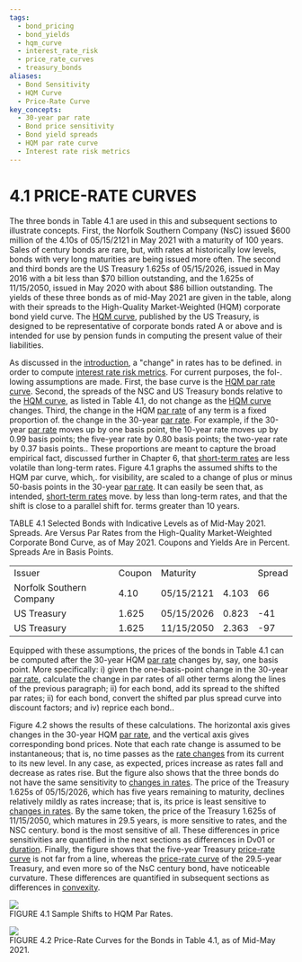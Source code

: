 ```yaml
---
tags:
  - bond_pricing
  - bond_yields
  - hqm_curve
  - interest_rate_risk
  - price_rate_curves
  - treasury_bonds
aliases:
  - Bond Sensitivity
  - HQM Curve
  - Price-Rate Curve
key_concepts:
  - 30-year par rate
  - Bond price sensitivity
  - Bond yield spreads
  - HQM par rate curve
  - Interest rate risk metrics
---
```


# 4.1 PRICE-RATE CURVES  

The three bonds in Table 4.1 are used in this and subsequent sections to illustrate concepts. First, the Norfolk Southern Company (NsC) issued $\$600$ million of the 4.10s of 05/15/2121 in May 2021 with a maturity of 100 years. Sales of century bonds are rare, but, with rates at historically low levels, bonds with very long maturities are being issued more often. The second and third bonds are the US Treasury $1.625s$ of 05/15/2026, issued in May 2016 with a bit less than $\$70$ billion outstanding, and the 1.625s of 11/15/2050, issued in May 2020 with about $\$86$ billion outstanding. The yields of these three bonds as of mid-May 2021 are given in the table, along with their spreads to the High-Quality Market-Weighted (HQM) corporate bond yield curve. The [HQM curve](.md), published by the US Treasury, is designed to be representative of corporate bonds rated A or above and is intended for use by pension funds in computing the present value of their liabilities.  

As discussed in the [introduction](../../../Financial%20Markets%20and%20Institutions/III.%20Liquidity%20of%20Assets/Class%209-%20Bailouts%20and%20Bank%20Failures/Squam%20Lake%20Group%20Introduction.md), a "change" in rates has to be defined. in order to compute [interest rate risk metrics](.md). For current purposes, the fol-. lowing assumptions are made. First, the base curve is the [HQM par rate curve](.md). Second, the spreads of the NSC and US Treasury bonds relative to the [HQM curve](.md), as listed in Table 4.1, do not change as the [HQM curve](.md) changes. Third, the change in the HQM [par rate](../Chapter%202/Pricing%20Interest%20Rate%20Swaps.md) of any term is a fixed proportion of. the change in the 30-year [par rate](../Chapter%202/Pricing%20Interest%20Rate%20Swaps.md). For example, if the 30-year [par rate](../Chapter%202/Pricing%20Interest%20Rate%20Swaps.md) moves up by one basis point, the 10-year rate moves up by 0.99 basis points; the five-year rate by 0.80 basis points; the two-year rate by 0.37 basis points.. These proportions are meant to capture the broad empirical fact, discussed further in Chapter 6, that [short-term rates](../Chapter%208/Volatility%20and%20Convexity.md) are less volatile than long-term rates. Figure 4.1 graphs the assumed shifts to the HQM par curve, which,. for visibility, are scaled to a change of plus or minus 50-basis points in the 30-year [par rate](../Chapter%202/Pricing%20Interest%20Rate%20Swaps.md). It can easily be seen that, as intended, [short-term rates](../Chapter%208/Volatility%20and%20Convexity.md) move. by less than long-term rates, and that the shift is close to a parallel shift for. terms greater than 10 years.  

TABLE 4.1  Selected Bonds with Indicative Levels as of Mid-May 2021. Spreads. Are Versus Par Rates from the High-Quality Market-Weighted Corporate Bond Curve, as of May 2021. Coupons and Yields Are in Percent. Spreads Are in Basis Points.   


<html><body><table><tr><td>Issuer</td><td>Coupon</td><td>Maturity</td><td></td><td>Spread</td></tr><tr><td>Norfolk Southern Company</td><td>4.10</td><td>05/15/2121</td><td>4.103</td><td>66</td></tr><tr><td>US Treasury</td><td>1.625</td><td>05/15/2026</td><td>0.823</td><td>-41</td></tr><tr><td>US Treasury</td><td>1.625</td><td>11/15/2050</td><td>2.363</td><td>-97</td></tr></table></body></html>  

Equipped with these assumptions, the prices of the bonds in Table 4.1 can be computed after the 30-year HQM [par rate](../Chapter%202/Pricing%20Interest%20Rate%20Swaps.md) changes by, say, one basis point. More specifically: i) given the one-basis-point change in the 30-year [par rate](../Chapter%202/Pricing%20Interest%20Rate%20Swaps.md), calculate the change in par rates of all other terms along the lines of the previous paragraph; ii) for each bond, add its spread to the shifted par rates; ii) for each bond, convert the shifted par plus spread curve into discount factors; and iv) reprice each bond..  

Figure 4.2 shows the results of these calculations. The horizontal axis gives changes in the 30-year HQM [par rate](../Chapter%202/Pricing%20Interest%20Rate%20Swaps.md), and the vertical axis gives corresponding bond prices. Note that each rate change is assumed to be instantaneous; that is, no time passes as the [rate changes](../Chapter%207/Profit%20and%20Loss%20Attribution%20with%20an%20OAS.md) from its current to its new level. In any case, as expected, prices increase as rates fall and decrease as rates rise. But the figure also shows that the three bonds do not have the same sensitivity to [changes in rates](../Chapter%203/Pl%20Attribution.md). The price of the Treasury 1.625s of 05/15/2026, which has five years remaining to maturity, declines relatively mildly as rates increase; that is, its price is least sensitive to [changes in rates](../Chapter%203/Pl%20Attribution.md). By the same token, the price of the Treasury 1.625s of 11/15/2050, which matures in 29.5 years, is more sensitive to rates, and the NSC century. bond is the most sensitive of all. These differences in price sensitivities are quantified in the next sections as differences in Dv01 or [duration](../Chapter%205/Key%20Rates%20O1s%20Durations%20and%20Hedging.md). Finally, the figure shows that the five-year Treasury [price-rate curve](.md) is not far from a line, whereas the [price-rate curve](.md) of the 29.5-year Treasury, and even more so of the NsC century bond, have noticeable curvature. These differences are quantified in subsequent sections as differences in [convexity](../../../Fixed%20Income%20Asset%20Pricing/Problem%20Sets/PSET%20II%20Fixed%20Income%20Asset%20Pricing%201.md).  

![](7b3aa6c3a5824df27fdf1d6112b1fb39c6836b63ce7a477b570c1f37d8306a9b.jpg)  
FIGURE 4.1 Sample Shifts to HQM Par Rates.  

![](223c7f5d68cda32e73b71ba8bc0793649feee9fa87c4c91701a221baa10d2ad6.jpg)  
FIGURE 4.2 Price-Rate Curves for the Bonds in Table 4.1, as of Mid-May 2021.  